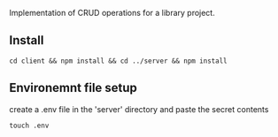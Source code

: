 
Implementation of CRUD operations for a library project.

## Install

```shell
cd client && npm install && cd ../server && npm install
```
## Environemnt file setup
create a .env file in the 'server' directory and paste the secret contents

```shell
touch .env
```
